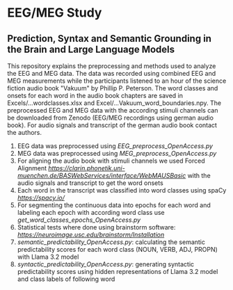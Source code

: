 # EEG/MEG Study
## Prediction, Syntax and Semantic Grounding in the Brain and Large Language Models

This repository explains the preprocessing and methods used to analyze the EEG and MEG data. The data was recorded using combined EEG and MEG measurements while the participants listened to an hour of the science fiction audio book "Vakuum" by Phillip P. Peterson.
The word classes and onsets for each word in the audio book chapters are saved in Excels/...wordclasses.xlsx and Excel/...Vakuum_word_boundaries.npy.
The preprocessed EEG and MEG data with the according stimuli channels can be downloaded from Zenodo (EEG/MEG recordings using german audio book).
For audio signals and transcript of the german audio book contact the authors.

1. EEG data was preprocessed using *EEG_preprocess_OpenAccess.py* 
2. MEG data was preprocessed using *MEG_preprocess_OpenAccess.py*
3. For aligning the audio book with stimuli channels we used Forced Alignment *https://clarin.phonetik.uni-muenchen.de/BASWebServices/interface/WebMAUSBasic* with the audio signals and transcript to get the word onsets
4. Each word in the transcript was classified into word classes using spaCy *https://spacy.io/*
5. For segmenting the continuous data into epochs for each word and labeling each epoch with according word class use *get_word_classes_epochs_OpenAccess.py*
6. Statistical tests where done using brainstorm software: *https://neuroimage.usc.edu/brainstorm/Installation*
7. *semantic_predictability_OpenAccess.py*: calculating the semantic predictability scores for each word class (NOUN, VERB, ADJ, PROPN) with Llama 3.2 model
8. *syntactic_predictability_OpenAccess.py*: generating syntactic predictability scores using hidden representations of Llama 3.2 model and class labels of following word
